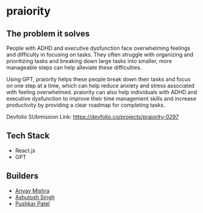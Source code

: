 # praiority

## The problem it solves

People with ADHD and executive dysfunction face overwhelming feelings and difficulty in focusing on tasks. They often struggle with organizing and prioritizing tasks and breaking down large tasks into smaller, more manageable steps can help alleviate these difficulties.

Using GPT, praiority helps these people break down their tasks and focus on one step at a time, which can help reduce anxiety and stress associated with feeling overwhelmed. praiority can also help individuals with ADHD and executive dysfunction to improve their time management skills and increase productivity by providing a clear roadmap for completing tasks.

Devfolio SUbmission Link: https://devfolio.co/projects/praiority-0297

## Tech Stack
- React.js
- GPT

## Builders

- [Anvay Mishra](https://github.com/anvaymishra1)
- [Ashutosh Singh](https://github.com/thecodepapaya)
- [Pushkar Patel](https://github.com/thepushkarp)
